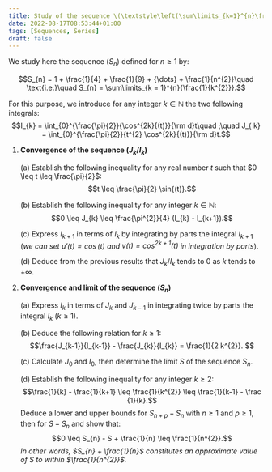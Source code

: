 ```yaml
---
title: Study of the sequence \(\textstyle\left(\sum\limits_{k=1}^{n}\frac{1}{k^2}\right)_{n\ge1}\)
date: 2022-08-17T08:53:44+01:00
tags: [Sequences, Series]
draft: false
---
```


We study here the sequence $(S_{n})$ defined for $n \geq 1$ by:


$$S_{n} = 1 + \frac{1}{4} + \frac{1}{9} + {\dots} + \frac{1}{n^{2}}\quad \text{i.e.}\quad 
S_{n} = \sum\limits_{k = 1}^{n}{\frac{1}{k^{2}}}.$$

For this purpose, we introduce for any integer $k\in \mathbb{N}$ the two
following integrals:
$$I_{k} = \int_{0}^{\frac{\pi}{2}}{\cos^{2k}{(t)}}{\rm d}t\quad ;\quad J_{ k} = \int_{0}^{\frac{\pi}{2}}{t^{2} \cos^{2k}{(t)}}{\rm d}t.$$

1.  **Convergence of the sequence $(J_{k}/I_{k})$&nbsp;**

    (a) Establish the following inequality for any real number $t$ such that
        $0 \leq t \leq \frac{\pi}{2}$:
        $$t \leq \frac{\pi}{2} \sin{(t)}.$$

    (b) Establish the following inequality for any integer $k\in \mathbb{N}$:
        $$0 \leq J_{k} \leq \frac{\pi^{2}}{4} (I_{k} - I_{k+1}).$$

    (c) Express $I_{k+1}$ in terms of $I_{k}$ by integrating by
        parts the integral $I_{k+1}$ (*we can set
        $u'(t) = \cos{(t)}$ and $v(t) = \cos^{2k+1}{(t)}$ in
        integration by parts*).

    (d) Deduce from the previous results that $J_{k}/I_{k}$ tends to $0$
        as $k$ tends to $+{\infty}$.

2. **Convergence and limit of the sequence $(S_{n})$**

    (a) Express $I_{k}$ in terms of $J_{k}$ and $J_{k-1}$ in
        integrating twice by parts the integral $I_{k}$
        ($k \geq 1$).

    (b) Deduce the following relation for $k \geq 1$:
        $$\frac{J_{k-1}}{I_{k-1}} - \frac{J_{k}}{I_{k}} = \frac{1}{2 k^{2}}. $$

    (c) Calculate $J_{0}$ and $I_{0}$, then determine the limit $S$ of the
        sequence $S_{n}$.

    (d) Establish the following inequality for any integer $k \geq 2$:
        $$\frac{1}{k} - \frac{1}{k+1} \leq \frac{1}{k^{2}} \leq \frac{1}{k-1} - \frac {1}{k}.$$
        Deduce a lower and upper bounds for $S_{n+p} - S_{n}$ with $n \geq 1$
        and $p \geq 1$, then for $S - S_{n}$ and show that:
        $$0 \leq S_{n} - S + \frac{1}{n} \leq \frac{1}{n^{2}}.$$
        *In other words, $S_{n} + \frac{1}{n}$ constitutes an approximate value of $S$ to within $\frac{1}{n^{2}}$.*

